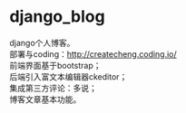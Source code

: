 # django_blog
django个人博客。<br>
部署与coding：<a>http://createcheng.coding.io/</a><br>
前端界面基于bootstrap；<br>
后端引入富文本编辑器ckeditor；<br>
集成第三方评论：多说；<br>
博客文章基本功能。<br>

